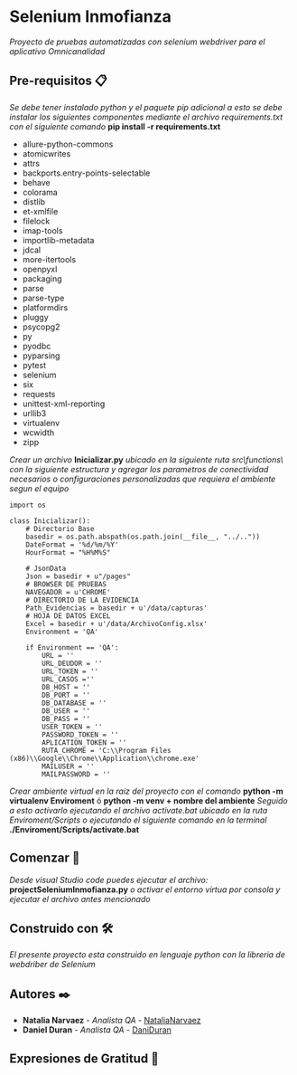 # Selenium Inmofianza

_Proyecto de pruebas automatizadas con selenium webdriver para el aplicativo Omnicanalidad_

## Pre-requisitos 📋

_Se debe tener instalado python y el paquete pip adicional a esto se debe instalar los siguientes componentes mediante el archivo requirements.txt con el siguiente comando_ **pip install -r requirements.txt**

* allure-python-commons
* atomicwrites
* attrs
* backports.entry-points-selectable
* behave
* colorama
* distlib
* et-xmlfile
* filelock
* imap-tools
* importlib-metadata
* jdcal
* more-itertools
* openpyxl
* packaging
* parse
* parse-type
* platformdirs
* pluggy
* psycopg2
* py
* pyodbc
* pyparsing
* pytest
* selenium
* six
* requests
* unittest-xml-reporting
* urllib3
* virtualenv
* wcwidth
* zipp


_Crear un archivo_ **Inicializar.py** _ubicado en la  siguiente ruta src\functions\ con la siguiente estructura y agregar los parametros de conectividad necesarios o configuraciones personalizadas que requiera el ambiente segun el equipo_
```
import os

class Inicializar():
    # Directorio Base
    basedir = os.path.abspath(os.path.join(__file__, "../.."))
    DateFormat = '%d/%m/%Y'
    HourFormat = "%H%M%S"

    # JsonData
    Json = basedir + u"/pages"
    # BROWSER DE PRUEBAS
    NAVEGADOR = u'CHROME'
    # DIRECTORIO DE LA EVIDENCIA
    Path_Evidencias = basedir + u'/data/capturas'
    # HOJA DE DATOS EXCEL
    Excel = basedir + u'/data/ArchivoConfig.xlsx'
    Environment = 'QA'

    if Environment == 'QA':
        URL = ''
        URL_DEUDOR = ''
        URL_TOKEN = ''
        URL_CASOS =''
        DB_HOST = ''
        DB_PORT = ''
        DB_DATABASE = ''
        DB_USER = ''
        DB_PASS = ''
        USER_TOKEN = ''
        PASSWORD_TOKEN = ''
        APLICATION_TOKEN = ''
        RUTA_CHROME = 'C:\\Program Files (x86)\\Google\\Chrome\\Application\\chrome.exe'
        MAILUSER = ''
        MAILPASSWORD = ''

```

_Crear ambiente virtual en la raiz del proyecto con el comando_ **python -m virtualenv Enviroment** ó **python -m venv + nombre del ambiente** _Seguido a esto activarlo ejecutando el archivo activate.bat ubicado en la ruta Enviroment/Scripts o ejecutando el siguiente comando en la terminal_ **./Enviroment/Scripts/activate.bat**
 

## Comenzar 🚀

_Desde visual Studio code puedes ejecutar el archivo:_ **projectSeleniumInmofianza.py**
_o activar el entorno virtua por consola y ejecutar el archivo antes mencionado_


## Construido con 🛠️

_El presente proyecto esta construido en lenguaje python con la libreria de webdriber de Selenium_


## Autores ✒️

* **Natalia Narvaez** - *Analista QA* - [NataliaNarvaez](https://github.com/daninarvaezr)
* **Daniel Duran** - *Analista QA* - [DaniDuran](https://github.com/DaniDuran)


## Expresiones de Gratitud 🎁
